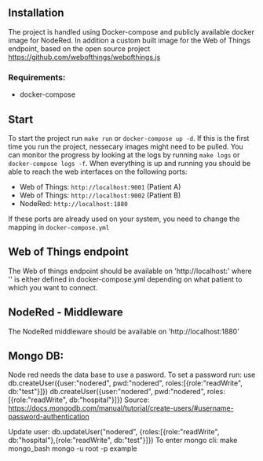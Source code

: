
  ## Installation
  The project is handled using Docker-compose and publicly available docker image for NodeRed. In addition a custom built image for the Web of Things endpoint, based on the open source project https://github.com/webofthings/webofthings.js

  ### Requirements:
  * docker-compose

  ## Start
  To start the project run ``make run`` or ``docker-compose up -d``.
  If this is the first time you run the project, nessecary images might need to be pulled. You can monitor the progress by looking at the logs by running ``make logs`` or ``docker-compose logs -f``.
  When everything is up and running you should be able to reach the web interfaces on the following ports:
  * Web of Things: ``http://localhost:9001`` (Patient A)
  * Web of Things: ``http://localhost:9002`` (Patient B)
  * NodeRed: ``http://localhost:1880``

  If these ports are already used on your system, you need to change the mapping in ``docker-compose.yml``
  
  ## Web of Things endpoint
  The Web of things endpoint should be available on 'http://localhost:<PORT>' where '<PORT>' is either defined in docker-compose.yml depending on what patient to which you want to connect.
  
  ## NodeRed - Middleware
  The NodeRed middleware should be available on 'http://localhost:1880'

## Mongo DB:
Node red needs the data base to use a pasword.
To set a password run:
use <database>
db.createUser({user:"nodered", pwd:"nodered", roles:[{role:"readWrite", db:"test"}]})
db.createUser({user:"nodered", pwd:"nodered", roles:[{role:"readWrite", db:"hospital"}]})
Source: https://docs.mongodb.com/manual/tutorial/create-users/#username-password-authentication

Update user:
db.updateUser("nodered", {roles:[{role:"readWrite", db:"hospital"},{role:"readWrite", db:"test"}]}) 
To enter mongo cli:
make mongo_bash
mongo -u root -p example